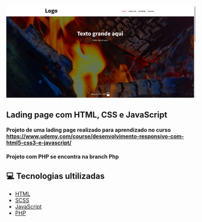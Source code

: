 <img src="./assets/lp_udemy.png" alt="readme image" />

## Lading page com HTML, CSS e JavaScript
#### Projeto de uma lading page realizado para aprendizado no curso https://www.udemy.com/course/desenvolvimento-responsivo-com-html5-css3-e-javascript/

#### Projeto com PHP se encontra na branch Php

## 💻 Tecnologias ultilizadas

- [HTML](https://developer.mozilla.org/pt-BR/docs/Web/HTML)
- [SCSS](https://sass-lang.com/)
- [JavaScript](https://developer.mozilla.org/pt-BR/docs/Web/JavaScript)
- [PHP](https://www.php.net/)
